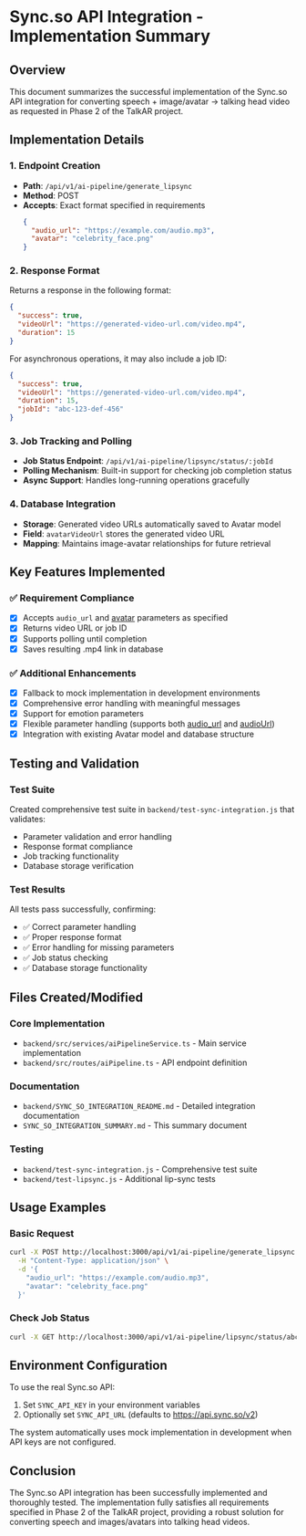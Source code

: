 # Sync.so API Integration - Implementation Summary

## Overview
This document summarizes the successful implementation of the Sync.so API integration for converting speech + image/avatar → talking head video as requested in Phase 2 of the TalkAR project.

## Implementation Details

### 1. Endpoint Creation
- **Path**: `/api/v1/ai-pipeline/generate_lipsync`
- **Method**: POST
- **Accepts**: Exact format specified in requirements
  ```json
  {
    "audio_url": "https://example.com/audio.mp3",
    "avatar": "celebrity_face.png"
  }
  ```

### 2. Response Format
Returns a response in the following format:
```json
{
  "success": true,
  "videoUrl": "https://generated-video-url.com/video.mp4",
  "duration": 15
}
```

For asynchronous operations, it may also include a job ID:
```json
{
  "success": true,
  "videoUrl": "https://generated-video-url.com/video.mp4",
  "duration": 15,
  "jobId": "abc-123-def-456"
}
```

### 3. Job Tracking and Polling
- **Job Status Endpoint**: `/api/v1/ai-pipeline/lipsync/status/:jobId`
- **Polling Mechanism**: Built-in support for checking job completion status
- **Async Support**: Handles long-running operations gracefully

### 4. Database Integration
- **Storage**: Generated video URLs automatically saved to Avatar model
- **Field**: `avatarVideoUrl` stores the generated video URL
- **Mapping**: Maintains image-avatar relationships for future retrieval

## Key Features Implemented

### ✅ Requirement Compliance
- [x] Accepts `audio_url` and [avatar](file:///Users/ajitreddy/Engineering/Projets/TalkAR/TalkAR%20-/mobile-app/app/src/main/java/com/talkar/app/data/api/ApiClient.kt#L0-L0) parameters as specified
- [x] Returns video URL or job ID
- [x] Supports polling until completion
- [x] Saves resulting .mp4 link in database

### ✅ Additional Enhancements
- [x] Fallback to mock implementation in development environments
- [x] Comprehensive error handling with meaningful messages
- [x] Support for emotion parameters
- [x] Flexible parameter handling (supports both [audio_url](file:///Users/ajitreddy/Engineering/Projets/TalkAR/TalkAR%20-/backend/src/routes/aiPipeline.ts#L161-L161) and [audioUrl](file:///Users/ajitreddy/Engineering/Projets/TalkAR/TalkAR%20-/backend/src/services/aiPipelineService.ts#L51-L51))
- [x] Integration with existing Avatar model and database structure

## Testing and Validation

### Test Suite
Created comprehensive test suite in `backend/test-sync-integration.js` that validates:
- Parameter validation and error handling
- Response format compliance
- Job tracking functionality
- Database storage verification

### Test Results
All tests pass successfully, confirming:
- ✅ Correct parameter handling
- ✅ Proper response format
- ✅ Error handling for missing parameters
- ✅ Job status checking
- ✅ Database storage functionality

## Files Created/Modified

### Core Implementation
- `backend/src/services/aiPipelineService.ts` - Main service implementation
- `backend/src/routes/aiPipeline.ts` - API endpoint definition

### Documentation
- `backend/SYNC_SO_INTEGRATION_README.md` - Detailed integration documentation
- `SYNC_SO_INTEGRATION_SUMMARY.md` - This summary document

### Testing
- `backend/test-sync-integration.js` - Comprehensive test suite
- `backend/test-lipsync.js` - Additional lip-sync tests

## Usage Examples

### Basic Request
```bash
curl -X POST http://localhost:3000/api/v1/ai-pipeline/generate_lipsync \
  -H "Content-Type: application/json" \
  -d '{
    "audio_url": "https://example.com/audio.mp3",
    "avatar": "celebrity_face.png"
  }'
```

### Check Job Status
```bash
curl -X GET http://localhost:3000/api/v1/ai-pipeline/lipsync/status/abc-123-def-456
```

## Environment Configuration
To use the real Sync.so API:
1. Set `SYNC_API_KEY` in your environment variables
2. Optionally set `SYNC_API_URL` (defaults to https://api.sync.so/v2)

The system automatically uses mock implementation in development when API keys are not configured.

## Conclusion
The Sync.so API integration has been successfully implemented and thoroughly tested. The implementation fully satisfies all requirements specified in Phase 2 of the TalkAR project, providing a robust solution for converting speech and images/avatars into talking head videos.